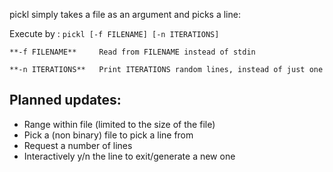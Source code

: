 pickl simply takes a file as an argument and picks a line:

Execute by : `pickl [-f FILENAME] [-n ITERATIONS]`


	**-f FILENAME**		Read from FILENAME instead of stdin

	**-n ITERATIONS**	Print ITERATIONS random lines, instead of just one

## Planned updates:
- Range within file (limited to the size of the file)
- Pick a (non binary) file to pick a line from
- Request a number of lines
- Interactively y/n the line to exit/generate a new one


